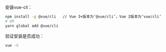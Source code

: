 安装vue-cli：
```bash
npm install -g @vue/cli   // Vue 3+版本为‘@vue/cli’，Vue 2版本为‘vue/cli’
# OR
yarn global add @vue/cli
```
验证安装是否成功：
```bash
vue -V
```